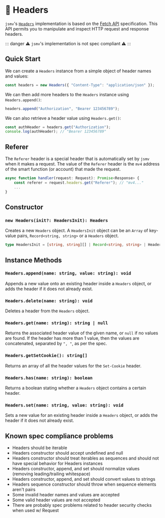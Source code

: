 # 📰 Headers

`jsmv`'s [`Headers`](https://developer.mozilla.org/en-US/docs/Web/API/Headers) implementation is based on the [Fetch API](https://developer.mozilla.org/en-US/docs/Web/API/Fetch_API) specification. This API permits you to manipulate and inspect HTTP request and response headers.

::: danger
⚠️ `jsmv`'s implementation is not spec compliant ⚠️
:::

## Quick Start

We can create a `Headers` instance from a simple object of header names and values:

```typescript
const headers = new Headers({ "Content-Type": "application/json" });
```

We can then add more headers to the `Headers` instance using `Headers.append()`:

```typescript
headers.append("Authorization", "Bearer 123456789");
```

We can also retrieve a header value using `Headers.get()`:

```typescript
const authHeader = headers.get("Authorization");
console.log(authHeader); // "Bearer 123456789"
```

## Referer

The `Referer` header is a special header that is automatically set by `jsmv` when it makes a request. The value of the `Referer` header is the `mv4` address of the smart function (or account) that made the request.

```typescript
async function handler(request: Request): Promise<Response> {
    const referer = request.headers.get("Referer"); // "mv4..."
    ...
}
```

## Constructor

### `new Headers(init?: HeadersInit): Headers`

Creates a new `Headers` object.
A `HeadersInit` object can be an `Array` of key-value pairs, `Record<string, string>` or a `Headers` object.

```typescript
type HeadersInit = [string, string][] | Record<string, string> | Headers;
```

## Instance Methods

### `Headers.append(name: string, value: string): void`

Appends a new value onto an existing header inside a `Headers` object, or adds the header if it does not already exist.

### `Headers.delete(name: string): void`

Deletes a header from the `Headers` object.

### `Headers.get(name: string): string | null`

Returns the associated header value of the given name, or `null` if no values are found. If the header has more than 1 value, then the values are concatenated, separated by `", "`, as per the spec.

### `Headers.getSetCookie(): string[]`

Returns an array of all the header values for the `Set-Cookie` header.

### `Headers.has(name: string): boolean`

Returns a boolean stating whether a `Headers` object contains a certain header.

### `Headers.set(name: string, value: string): void`

Sets a new value for an existing header inside a `Headers` object, or adds the header if it does not already exist.

## Known spec compliance problems

- Headers should be iterable
- Headers constructor should accept undefined and null
- Headers constructor should treat iterables as sequences and should not have special behavior for Headers instances
- Headers constructor, append, and set should normalize values (removing leading/trailing whitespace)
- Headers constructor, append, and set should convert values to strings
- Headers sequence constructor should throw when sequence elements aren't pairs
- Some invalid header names and values are accepted
- Some valid header values are not accepted
- There are probably spec problems related to header security checks when used w/ Request
